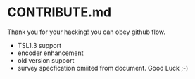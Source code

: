 CONTRIBUTE.md
====
Thank you for your hacking!
you can obey github flow.

* TSL1.3 support
* encoder enhancement
* old version support
* survey specfication omiited from document.
Good Luck ;-)
